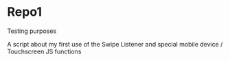 Repo1
=====
Testing purposes

A script about my first use of the Swipe Listener and special mobile device / Touchscreen JS functions
